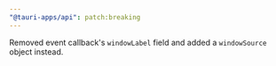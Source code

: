 ```yaml
---
"@tauri-apps/api": patch:breaking
---
```


Removed event callback's `windowLabel` field and added a `windowSource` object instead.
